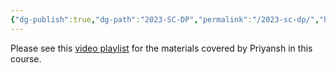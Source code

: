 ```yaml
---
{"dg-publish":true,"dg-path":"2023-SC-DP","permalink":"/2023-sc-dp/","hide":true}
---
```


Please see this [video playlist](https://www.youtube.com/playlist?list=PLAj_13N2fk-RA6wvOUmWOyUeL9zmWFJoI) for the materials covered by Priyansh in this course.